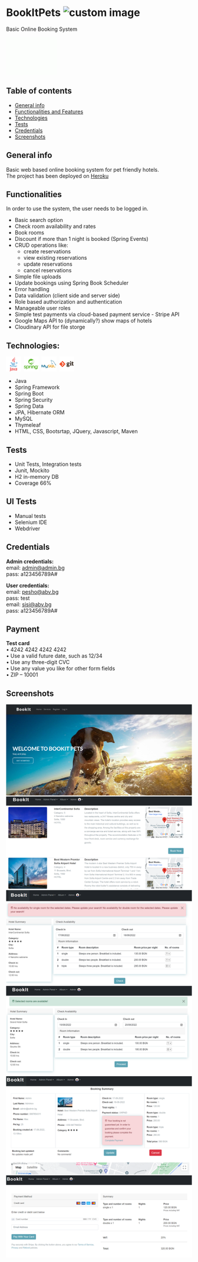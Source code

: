 <h1>BookItPets <span align="right">
  <img src="https://github.com/SantanaSJ/OBS-HEROKU/blob/master/5140527.png" alt="custom image" style="height:39px"/></span></h1> 

Basic Online Booking System

<p>
  <img src="https://github.com/SantanaSJ/BookitPets/blob/master/giphy.gif" alt="custom image" style="height:100px"/>
</p>
<!-- ![This is an image](<iframe src="https://giphy.com/embed/Wj7lNjMNDxSmc" width="480" height="349" frameBorder="0" class="giphy-embed" allowFullScreen></iframe><p><a href="https://giphy.com/gifs/dog-miss-Wj7lNjMNDxSmc">via GIPHY</a></p>) -->

## Table of contents
* [General info](#General-info)
* [Functionalities and Features](#functionalities)
* [Technologies](#technologies)
* [Tests](#tests)
* [Credentials](#credentials)
* [Screenshots](#screenshots)


## General info
Basic web based online booking system for pet friendly hotels.</br> The project has been deployed on [Heroku](https://bookitpets.herokuapp.com/)
 

## Functionalities
In order to use the system, the user needs to be logged in.

*	Basic search option
*	Check room availability and rates
*	Book rooms
*	Discount if more than 1 night is booked  (Spring Events)
*	CRUD operations like:
    * create reservations
    * view existing reservations
    * update reservations
    * cancel reservations
*	Simple file uploads
*	Update bookings using Spring Book Scheduler
*	Error handling
*	Data validation (client side and server side)
*	Role based authorization and authentication
*	Manageable user roles
*	Simple test payments via cloud-based payment service - Stripe API
*	Google Maps API to (dynamically?) show maps of hotels
*	Cloudinary API for file storge


## Technologies:
<div>
  <img src="https://github.com/devicons/devicon/blob/master/icons/java/java-original-wordmark.svg" title="Java" alt="Java" width="40" height="40"/>&nbsp;
  <img src="https://github.com/devicons/devicon/blob/master/icons/spring/spring-original-wordmark.svg" title="Spring" alt="Spring" width="40" height="40"/>&nbsp;
  <img src="https://github.com/devicons/devicon/blob/master/icons/mysql/mysql-original-wordmark.svg" title="MySQL"  alt="MySQL" width="40" height="40"/>&nbsp;
  <img src="https://github.com/devicons/devicon/blob/master/icons/git/git-original-wordmark.svg" title="Git" **alt="Git" width="40" height="40"/>
</div>

*	Java
*	Spring Framework
*	Spring Boot
*	Spring Security
*	Spring Data
*	JPA, Hibernate ORM 
*	MySQL 
*	Thymeleaf
*	HTML, CSS, Bootsrtap, JQuery, Javascript, Maven


## Tests
*	Unit Tests, Integration tests
*	Junit, Mockito
*	H2 in-memory DB
*	Coverage 66%

## UI Tests
* Manual tests
* Selenium IDE
* Webdriver

## Credentials
<b>Admin credentials:</b>
</br>
email: admin@admin.bg
</br>
pass: a123456789A#
</br>

<b>User credentials:</b>
</br>
email: pesho@abv.bg
</br>
pass: test
</br>
email: sisi@abv.bg
</br>
pass: a123456789A#

## Payment
<b>Test card </b>
</br>
•	4242 4242 4242 4242
</br>
•	Use a valid future date, such as 12/34
</br>
•	Use any three-digit CVC
</br>
•	Use any value you like for other form fields
</br>
•	ZIP – 10001

## Screenshots
<img src="https://github.com/SantanaSJ/BookitPets/blob/master/index.png" alt="hotels" title="hotels">
<img src="https://github.com/SantanaSJ/BookitPets/blob/master/hotels.png" alt="hotels" title="hotels">
<img src="https://github.com/SantanaSJ/BookitPets/blob/master/no%20availability.png" alt="no availability" title="no availability">
<img src="https://github.com/SantanaSJ/BookitPets/blob/master/availability1.png" alt="availability" title="availability">
<img src="https://github.com/SantanaSJ/BookitPets/blob/master/SUMMARY.png" alt="summary" title="summary">
<img src="https://github.com/SantanaSJ/BookitPets/blob/master/payment1.png" alt="payment" title="payment">

